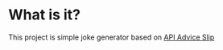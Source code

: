 # What is it?
This project is simple joke generator based on [API Advice Slip](https://api.adviceslip.com/)
